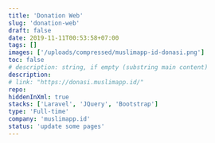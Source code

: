 ```yaml
---
title: 'Donation Web'
slug: 'donation-web'
draft: false
date: 2019-11-11T00:53:58+07:00
tags: []
images: ['/uploads/compressed/muslimapp-id-donasi.png']
toc: false
# description: string, if empty (substring main content)
description:
# link: "https://donasi.muslimapp.id/"
repo:
hiddenInXml: true
stacks: ['Laravel', 'JQuery', 'Bootstrap']
type: 'Full-time'
company: 'muslimapp.id'
status: 'update some pages'
---
```

